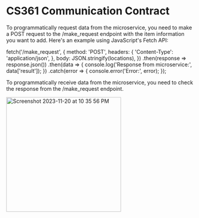 # CS361 Communication Contract

To programmatically request data from the microservice, you need to make a POST request to the /make_request endpoint with the item information you want to add. Here's an example using JavaScript's Fetch API:

fetch('/make_request', {
    method: 'POST',
    headers: {
        'Content-Type': 'application/json',
    },
    body: JSON.stringify(locations),
})
    .then(response => response.json())
    .then(data => {
        console.log('Response from microservice:', data['result']);
    })
    .catch(error => {
        console.error('Error:', error);
    });

To programmatically receive data from the microservice, you need to check the response from the /make_request endpoint.

<img width="307" alt="Screenshot 2023-11-20 at 10 35 56 PM" src="https://github.com/canfieca-alt/CS361/assets/147674958/b058b8d9-fc31-4a60-9cb8-a06edd92dc6f">
